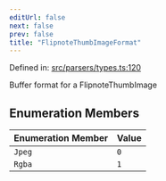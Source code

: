 ```yaml
---
editUrl: false
next: false
prev: false
title: "FlipnoteThumbImageFormat"
---
```


Defined in: [src/parsers/types.ts:120](https://github.com/jaames/flipnote.js/blob/a8a7e56268fb7f3a0039ade6ddc69a607deedd27/src/parsers/types.ts#L120)

Buffer format for a FlipnoteThumbImage

## Enumeration Members

| Enumeration Member | Value |
| :------ | :------ |
| <a id="jpeg"></a> `Jpeg` | `0` |
| <a id="rgba"></a> `Rgba` | `1` |
